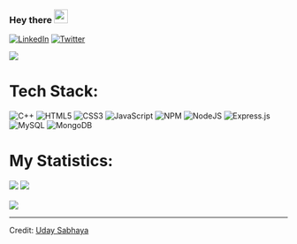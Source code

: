 
### Hey there <img src="https://media.giphy.com/media/hvRJCLFzcasrR4ia7z/giphy.gif" width="25px">
<!--
**UdaySabhaya/UdaySabhaya** is a ✨ _special_ ✨ repository because its `README.md` (this file) appears on your GitHub profile.

Here are some ideas to get you started:

- 🔭 I’m currently working on ...
- 🌱 I’m currently learning ...
- 👯 I’m looking to collaborate on ...
- 🤔 I’m looking for help with ...
- 💬 Ask me about ...
- 📫 How to reach me: ...
- 😄 Pronouns: ...
- ⚡ Fun fact: ...
-->

 



[![LinkedIn](https://img.shields.io/badge/LinkedIn-%230077B5.svg?logo=linkedin&logoColor=white)](https://linkedin.com/in/uday-sabhaya) [![Twitter](https://img.shields.io/badge/Twitter-%231DA1F2.svg?logo=Twitter&logoColor=white)](https://twitter.com/uday_sabhaya) 

[![](https://visitcount.itsvg.in/api?id=UdaySabhaya&icon=0&color=0)](https://visitcount.itsvg.in)

# Tech Stack:
![C++](https://img.shields.io/badge/c++-%2300599C.svg?style=for-the-badge&logo=c%2B%2B&logoColor=white) ![HTML5](https://img.shields.io/badge/html5-%23E34F26.svg?style=for-the-badge&logo=html5&logoColor=white) ![CSS3](https://img.shields.io/badge/css3-%231572B6.svg?style=for-the-badge&logo=css3&logoColor=white) ![JavaScript](https://img.shields.io/badge/javascript-%23323330.svg?style=for-the-badge&logo=javascript&logoColor=%23F7DF1E) ![NPM](https://img.shields.io/badge/NPM-%23000000.svg?style=for-the-badge&logo=npm&logoColor=white) ![NodeJS](https://img.shields.io/badge/node.js-6DA55F?style=for-the-badge&logo=node.js&logoColor=white) ![Express.js](https://img.shields.io/badge/express.js-%23404d59.svg?style=for-the-badge&logo=express&logoColor=%2361DAFB) ![MySQL](https://img.shields.io/badge/mysql-%2300f.svg?style=for-the-badge&logo=mysql&logoColor=white) ![MongoDB](https://img.shields.io/badge/MongoDB-%234ea94b.svg?style=for-the-badge&logo=mongodb&logoColor=white)
# My Statistics:
![](https://github-readme-stats.vercel.app/api?username=UdaySabhaya&theme=vue-dark&hide_border=false&include_all_commits=false&count_private=false) 
![](https://github-readme-streak-stats.herokuapp.com/?user=UdaySabhaya&theme=vue-dark&hide_border=false)<br/>            
                             ![](https://github-readme-stats.vercel.app/api/top-langs/?username=UdaySabhaya&theme=vue-dark&hide_border=false&include_all_commits=false&count_private=false&layout=compact)

---


<!-- Proudly created with GPRM ( https://gprm.itsvg.in ) -->
Credit: [Uday Sabhaya](https://github.com/UdaySabhaya)
